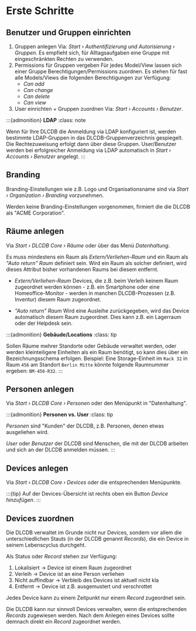 # Erste Schritte


## Benutzer und Gruppen einrichten

1. Gruppen anlegen
   Via: *Start › Authentifizierung und Autorisierung › Gruppen*. Es empfieht sich, für Alltagsaufgaben eine Gruppe mit eingeschränkten Rechten zu verwenden. 
1. Permissions für Gruppen vergeben
   Für jedes Model/View lassen sich einer Gruppe Berechtigungen/Permissions zuordnen. Es stehen für fast alle Models/Views die folgenden Berechtigungen zur Verfügung:
   * *Can add*
   * *Can change*
   * *Can delete*
   * *Can view*
1. User einrichten + Gruppen zuordnen
   Via: *Start › Accounts › Benutzer*. 


:::{admonition} **LDAP**
:class: note

Wenn für Ihre DLCDB die Anmeldung via LDAP konfiguriert ist, werden bestimmte LDAP-Gruppen in das DLCDB-Gruppenverzeichnis gespiegelt. Die Rechtezuweisung erfolgt dann über diese Gruppen. User/Benutzer werden bei erfolgreicher Anmeldung via LDAP automatisch in *Start › Accounts › Benutzer* angelegt.
:::


## Branding

Branding-Einstellungen wie z.B. Logo und Organisationsname sind via *Start › Organization › Branding* vorzunehmen. 

Werden keine Branding-Einstellungen vorgenommen, firmiert die die DLCDB als "ACME Corporation".


## Räume anlegen

Via *Start › DLCDB Core › Räume* oder über das Menü *Datenhaltung*.

Es muss mindestens ein Raum als *Extern/Verliehen-Raum* und ein Raum als *"Auto return" Raum* definiert sein. Wird ein Raum als solcher definiert, wird dieses Attribut bisher vorhandenen Raums bei diesem entfernt.

- *Extern/Verliehen-Raum*
  Devices, die z.B. beim Verleih keinem Raum zugeordnet werden können - z.B. ein Smartphone oder eine Homeoffice-Monitor - werden in manchen DLCDB-Prozessen (z.B. Inventur) diesem Raum zugeordnet.

- *"Auto return" Raum*
  Wird eine Ausleihe zurückgegeben, wird das Device automatisch diesem Raum zugeordnet. Dies kann z.B. ein Lagerraum oder der Helpdesk sein.

:::{admonition} **Gebäude/Locations**
:class: tip

Sollen Räume mehrer Standorte oder Gebäude verwaltet werden, oder werden kleinteiligere Einheiten als ein Raum benötigt, so kann dies über ein Bezeichnungsschema erfolgen. Beispiel: Eine Storage-Einheit im `Rack 32` in Raum `456` am Standort `Berlin Mitte` könnte folgende Raumnummer ergeben: `BM-456-R32`.
:::


## Personen anlegen

Via *Start › DLCDB Core › Personen* oder den Menüpunkt in "Datenhaltung".

:::{admonition} **Personen vs. User**
:class: tip

*Personen* sind "Kunden" der DLCDB, z.B. Personen, denen etwas ausgeliehen wird.

*User* oder *Benutzer* der DLCDB sind Menschen, die mit der DLCDB arbeiten und sich an der DLCDB anmelden müssen.
:::


## Devices anlegen

Via *Start › DLCDB Core › Devices* oder die entsprechenden Menüpunkte.

:::{tip}
Auf der Devices-Übersicht ist rechts oben ein Button *Device hinzufügen*.
:::


## Devices zuordnen

Die DLCDB verwaltet im Grunde nicht nur Devices, sondern vor allem die unterschiedlichen Stauts (in der DLCDB genannt *Records*), die ein Device in seinem Lebenscyclus durchgeht. 

Als Status oder *Record* stehen zur Verfügung:

1. Lokalisiert → Device ist einem Raum zugeordnet
1. Verleih → Device ist an eine Person verliehen
1. Nicht auffindbar → Verbleib des Devices ist aktuell nicht kla
1. Entfernt → Device ist z.B. ausgemustert und verschrottet

Jedes Device kann zu einem Zeitpunkt nur einem *Record* zugeordnet sein. 

Die DLCDB kann nur sinnvoll Devices verwalten, wenn die entsprechenden *Records* zugewiesen werden. Nach dem Anlegen eines Devices sollte demnach direkt ein *Record* zugeordnet werden.
